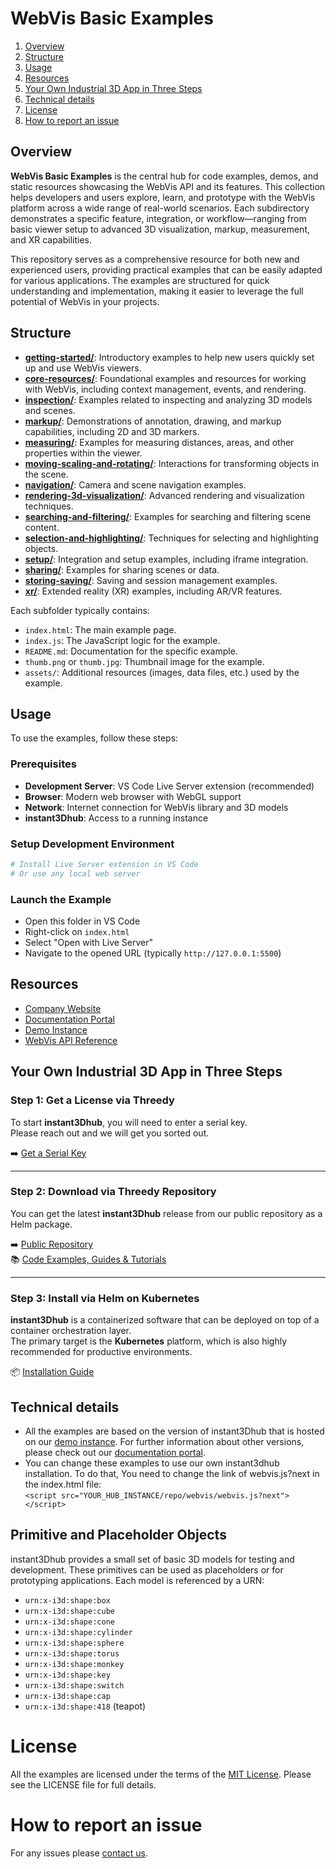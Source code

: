 # WebVis Basic Examples

<!-- TOC -->
1. [Overview](#overview)
2. [Structure](#structure)
3. [Usage](#usage)
4. [Resources](#resources)
5. [Your Own Industrial 3D App in Three Steps](#your-own-industrial-3d-app-in-three-steps)
6. [Technical details](#technical-details)
7. [License](#license)
8. [How to report an issue](#how-to-report-an-issue)
<!-- /TOC -->

## Overview

**WebVis Basic Examples** is the central hub for code examples, demos, and static resources showcasing the WebVis API and its features. This collection helps developers and users explore, learn, and prototype with the WebVis platform across a wide range of real-world scenarios. Each subdirectory demonstrates a specific feature, integration, or workflow—ranging from basic viewer setup to advanced 3D visualization, markup, measurement, and XR capabilities.

This repository serves as a comprehensive resource for both new and experienced users, providing practical examples that can be easily adapted for various applications. The examples are structured for quick understanding and implementation, making it easier to leverage the full potential of WebVis in your projects.

## Structure

- [**getting-started/**](getting-started/): Introductory examples to help new users quickly set up and use WebVis viewers.
- [**core-resources/**](core-resources/): Foundational examples and resources for working with WebVis, including context management, events, and rendering.
- [**inspection/**](inspection/): Examples related to inspecting and analyzing 3D models and scenes.
- [**markup/**](markup/): Demonstrations of annotation, drawing, and markup capabilities, including 2D and 3D markers.
- [**measuring/**](measuring/): Examples for measuring distances, areas, and other properties within the viewer.
- [**moving-scaling-and-rotating/**](moving-scaling-and-rotating/): Interactions for transforming objects in the scene.
- [**navigation/**](navigation/): Camera and scene navigation examples.
- [**rendering-3d-visualization/**](rendering-3d-visualization/): Advanced rendering and visualization techniques.
- [**searching-and-filtering/**](searching-and-filtering/): Examples for searching and filtering scene content.
- [**selection-and-highlighting/**](selection-and-highlighting/): Techniques for selecting and highlighting objects.
- [**setup/**](setup/): Integration and setup examples, including iframe integration.
- [**sharing/**](sharing/): Examples for sharing scenes or data.
- [**storing-saving/**](storing-saving/): Saving and session management examples.
- [**xr/**](xr/): Extended reality (XR) examples, including AR/VR features.

Each subfolder typically contains:
- `index.html`: The main example page.
- `index.js`: The JavaScript logic for the example.
- `README.md`: Documentation for the specific example.
- `thumb.png` or `thumb.jpg`: Thumbnail image for the example.
- `assets/`: Additional resources (images, data files, etc.) used by the example.

## Usage
To use the examples, follow these steps:
### Prerequisites

- **Development Server**: VS Code Live Server extension (recommended)
- **Browser**: Modern web browser with WebGL support
- **Network**: Internet connection for WebVis library and 3D models
- **instant3Dhub**: Access to a running instance

### Setup Development Environment
   ```bash
   # Install Live Server extension in VS Code
   # Or use any local web server
   ```

### Launch the Example
   - Open this folder in VS Code
   - Right-click on `index.html`
   - Select "Open with Live Server"
   - Navigate to the opened URL (typically `http://127.0.0.1:5500`)


## Resources

- [Company Website](https://threedy.io)
- [Documentation Portal](https://docs.threedy.io)
- [Demo Instance](https://demo.threedy.io)
- [WebVis API Reference](https://docs.threedy.io/latest/tutorials/dev_tutorials/tutorials/webvis.html)

## Your Own Industrial 3D App in Three Steps

### Step 1: Get a License via Threedy

To start **instant3Dhub**, you will need to enter a serial key.  
Please reach out and we will get you sorted out.

➡️ [Get a Serial Key](https://www.threedy.io/who-we-are/contact-us)

---

### Step 2: Download via Threedy Repository

You can get the latest **instant3Dhub** release from our public repository as a Helm package.

➡️ [Public Repository](https://repo.threedy.io/)  
📚 [Code Examples, Guides & Tutorials](./)

---

### Step 3: Install via Helm on Kubernetes

**instant3Dhub** is a containerized software that can be deployed on top of a container orchestration layer.  
The primary target is the **Kubernetes** platform, which is also highly recommended for productive environments.

📦 [Installation Guide](https://docs.threedy.io/latest/doc/integration/README.html)

## Technical details

- All the examples are based on the version of instant3Dhub that is hosted on our [demo instance](https://demo.threedy.io). For further information about other versions, please check out our [documentation portal](https://docs.threedy.io).
- You can change these examples to use our own instant3dhub installation. To do that, You need to change the link of webvis.js?next in the index.html file:  
  `<script src="YOUR_HUB_INSTANCE/repo/webvis/webvis.js?next"></script>`

## Primitive and Placeholder Objects

instant3Dhub provides a small set of basic 3D models for testing and development. These primitives can be used as placeholders or for prototyping applications. Each model is referenced by a URN:

- `urn:x-i3d:shape:box`
- `urn:x-i3d:shape:cube`
- `urn:x-i3d:shape:cone`
- `urn:x-i3d:shape:cylinder`
- `urn:x-i3d:shape:sphere`
- `urn:x-i3d:shape:torus`
- `urn:x-i3d:shape:monkey`
- `urn:x-i3d:shape:key`
- `urn:x-i3d:shape:switch`
- `urn:x-i3d:shape:cap`
- `urn:x-i3d:shape:418` (teapot)

# License

All the examples are licensed under the terms of the [MIT License](./LICENSE). Please see the LICENSE file for full details.

# How to report an issue

For any issues please [contact us](mailto:github-threedy@threedy.io).
